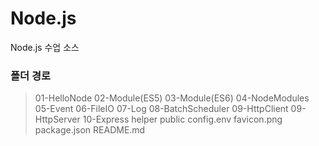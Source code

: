 # Node.js

Node.js 수업 소스

### 폴더 경로

> 01-HelloNode
> 02-Module(ES5)
> 03-Module(ES6)
> 04-NodeModules
> 05-Event
> 06-FileIO
> 07-Log
> 08-BatchScheduler
> 09-HttpClient
> 09-HttpServer
> 10-Express
> helper
> public
> config.env
> favicon.png
> package.json
> README.md
